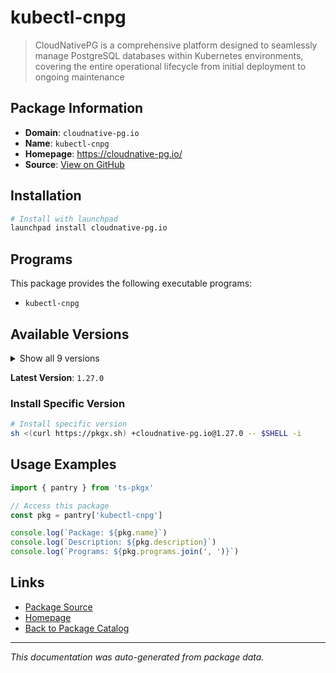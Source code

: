 # kubectl-cnpg

> CloudNativePG is a comprehensive platform designed to seamlessly manage PostgreSQL databases within Kubernetes environments, covering the entire operational lifecycle from initial deployment to ongoing maintenance

## Package Information

- **Domain**: `cloudnative-pg.io`
- **Name**: `kubectl-cnpg`
- **Homepage**: https://cloudnative-pg.io/
- **Source**: [View on GitHub](https://github.com/pkgxdev/pantry/tree/main/projects/cloudnative-pg.io/package.yml)

## Installation

```bash
# Install with launchpad
launchpad install cloudnative-pg.io
```

## Programs

This package provides the following executable programs:

- `kubectl-cnpg`

## Available Versions

<details>
<summary>Show all 9 versions</summary>

- `1.27.0`, `1.26.1`, `1.26.0`, `1.25.3`, `1.25.2`
- `1.25.1`, `1.25.0`, `1.24.4`, `1.24.3`

</details>

**Latest Version**: `1.27.0`

### Install Specific Version

```bash
# Install specific version
sh <(curl https://pkgx.sh) +cloudnative-pg.io@1.27.0 -- $SHELL -i
```

## Usage Examples

```typescript
import { pantry } from 'ts-pkgx'

// Access this package
const pkg = pantry['kubectl-cnpg']

console.log(`Package: ${pkg.name}`)
console.log(`Description: ${pkg.description}`)
console.log(`Programs: ${pkg.programs.join(', ')}`)
```

## Links

- [Package Source](https://github.com/pkgxdev/pantry/tree/main/projects/cloudnative-pg.io/package.yml)
- [Homepage](https://cloudnative-pg.io/)
- [Back to Package Catalog](../../package-catalog.md)

---

*This documentation was auto-generated from package data.*
